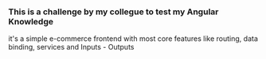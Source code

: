 ### This is a challenge by my collegue to test my Angular Knowledge 
it's a simple e-commerce frontend with most core features like routing, data binding, services and Inputs - Outputs 
  
